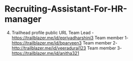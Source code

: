 # Recruiting-Assistant-For-HR-manager
4. Trailhead profile public URL
Team Lead -https://trailblazer.me/id/epriyadharshini3
Team member 1- https://trailblazer.me/id/bparveen3
Team member 2-http://trailblazer.me/id/veeradurai123
Team member 3-https://trailblazer.me/id/anitha321
